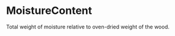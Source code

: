 MoistureContent
===============

Total weight of moisture relative to oven-dried weight of the wood.
